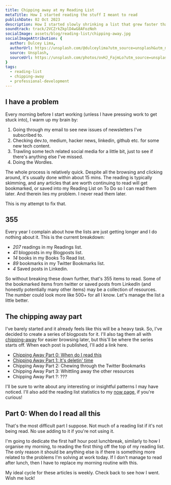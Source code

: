 ```yaml
---
title: Chipping away at my Reading List
metaTitle: How I started reading the stuff I meant to read
publishDate: 02 Oct 2023
description: How I started slowly shrinking a list that grew faster than I read, and hopefully got smarter doing it.
soundtrack: track/2VCZrkZkplD4wG8AFozNoh
socialImage: assets/blog/reading-list/chipping-away.jpg
socialImageAttribution: {
  author: Dulcey Lima,
  authorUrl: https://unsplash.com/@dulceylima?utm_source=unsplash&utm_medium=referral&utm_content=creditCopyText,
  source: Unsplash,
  sourceUrl: https://unsplash.com/photos/ovHJ_FajmLo?utm_source=unsplash&utm_medium=referral&utm_content=creditCopyText,  
}
tags:
  - reading-list
  - chipping-away
  - professional-development
---
```


## I have a problem

Every morning before I start working (unless I have pressing work to get stuck into), I warm up my brain by:

1. Going through my email to see new issues of newsletters I've subscribed to.
2. Checking dev.to, medium, hacker news, linkedin, github etc. for some new tech content.
3. Trawling some tech related social media for a little bit, just to see if there's anything else I've missed.
4. Doing the Wordles.

The whole process is relatively quick. Despite all the browsing and clicking around, it's usually done within about 15 mins. The reading is typically skimming, and any articles that are worth continuing to read will get bookmarked, or saved into my Reading List on To Do so I can read them later. And therein lies my problem.
I never read them later.

This is my attempt to fix that.

## 355

Every year I complain about how the lists are just getting longer and I do nothing about it.
This is the current breakdown:

- *207* readings in my Readings list.
- *41* blogposts in my Blogposts list.
- *14* books in my Books To Read list.
- *89* bookmarks in my Twitter Bookmarks list.
- *4* Saved posts in Linkedin.

So without breaking these down further, that's 355 items to read. Some of the bookmarked items from twitter or saved posts from LinkedIn (and honestly potentially many other items) may be a collection of resources. The number could look more like 500+ for all I know. Let's manage the list a little better.

## The chipping away part

I've barely started and it already feels like this will be a heavy task. So, I've decided to create a series of blogposts for it. I'll also tag them all with [chipping-away](/tags/chipping-away) for easier browsing later, but this'll be where the series starts off. When each post is published, I'll add a link here.

- [Chipping Away Part 0: When do I read this](#part-0-when-do-i-read-all-this)
- [Chipping Away Part 1: It's deletin' time](/blog/chipping-away-part-1)
- Chipping Away Part 2: Chewing through the Twitter Bookmarks
- Chipping Away Part 3: Whittling away the other resources
- Chipping Away Part ?: ???

I'll be sure to write about any interesting or insightful patterns I may have noticed. I'll also add the reading list statistics to my [now page](/now), if you're curious!

## Part 0: When do I read all this

That's the most difficult part I suppose. Not much of a reading list if it's not being read. No use adding to it if you're not using it.

I'm going to dedicate the first half hour post lunchbreak, similarly to how I organise my morning, to reading the first thing off the top of my reading list. The only reason it should be anything else is if there is something more related to the problems I'm solving at work today. If I don't manage to read after lunch, then I have to replace my morning routine with this.

My ideal cycle for these articles is weekly. Check back to see how I went.
Wish me luck!
